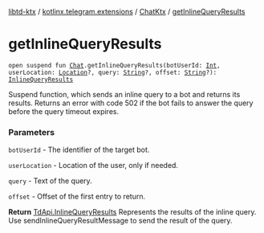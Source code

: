 [libtd-ktx](../../index.md) / [kotlinx.telegram.extensions](../index.md) / [ChatKtx](index.md) / [getInlineQueryResults](./get-inline-query-results.md)

# getInlineQueryResults

`open suspend fun `[`Chat`](https://tdlibx.github.io/td/docs/org/drinkless/td/libcore/telegram/TdApi.Chat.html)`.getInlineQueryResults(botUserId: `[`Int`](https://kotlinlang.org/api/latest/jvm/stdlib/kotlin/-int/index.html)`, userLocation: `[`Location`](https://tdlibx.github.io/td/docs/org/drinkless/td/libcore/telegram/TdApi.Location.html)`?, query: `[`String`](https://kotlinlang.org/api/latest/jvm/stdlib/kotlin/-string/index.html)`?, offset: `[`String`](https://kotlinlang.org/api/latest/jvm/stdlib/kotlin/-string/index.html)`?): `[`InlineQueryResults`](https://tdlibx.github.io/td/docs/org/drinkless/td/libcore/telegram/TdApi.InlineQueryResults.html)

Suspend function, which sends an inline query to a bot and returns its results. Returns an
error with code 502 if the bot fails to answer the query before the query timeout expires.

### Parameters

`botUserId` - The identifier of the target bot.

`userLocation` - Location of the user, only if needed.

`query` - Text of the query.

`offset` - Offset of the first entry to return.

**Return**
[TdApi.InlineQueryResults](https://tdlibx.github.io/td/docs/org/drinkless/td/libcore/telegram/TdApi.InlineQueryResults.html) Represents the results of the inline query. Use
sendInlineQueryResultMessage to send the result of the query.

